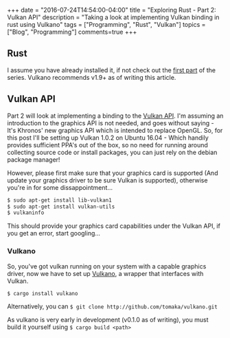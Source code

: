 +++
date = "2016-07-24T14:54:00-04:00"
title = "Exploring Rust - Part 2: Vulkan API"
description = "Taking a look at implementing Vulkan binding in rust using Vulkano"
tags = ["Programming", "Rust", "Vulkan"]
topics = ["Blog", "Programming"]
comments=true
+++

## Rust

I assume you have already installed it, if not check out the [first part](http://simonwillshire.com/blog/Exploring-Rust/) of the series. Vulkano recommends v1.9+ as of writing this article.

## Vulkan API

Part 2 will look at implementing a binding to the [Vulkan API](https://www.khronos.org/vulkan/). I'm assuming an introduction to the graphics API is not needed, and goes without saying - It's Khronos' new graphics API which is intended to replace OpenGL. So, for this post I'll be setting up Vulkan 1.0.2 on Ubuntu 16.04 - Which handily provides sufficient PPA's out of the box, so no need for running around collecting source code or install packages, you can just rely on the debian package manager!

However, please first make sure that your graphics card is supported (And update your graphics driver to be sure Vulkan is supported), otherwise you're in for some dissappointment...

```bash
$ sudo apt-get install lib-vulkan1
$ sudo apt-get install vulkan-utils
$ vulkaninfo
```

This should provide your graphics card capabilities under the Vulkan API, if you get an error, start googling...

### Vulkano

So, you've got vulkan running on your system with a capable graphics driver, now we have to set up [Vulkano](https://github.com/tomaka/vulkano), a wrapper that interfaces with Vulkan.

```bash
$ cargo install vulkano
```

Alternatively, you can `$ git clone http://github.com/tomaka/vulkano.git`

As vulkano is very early in development (v0.1.0 as of writing), you must build it yourself using `$ cargo build <path>`

